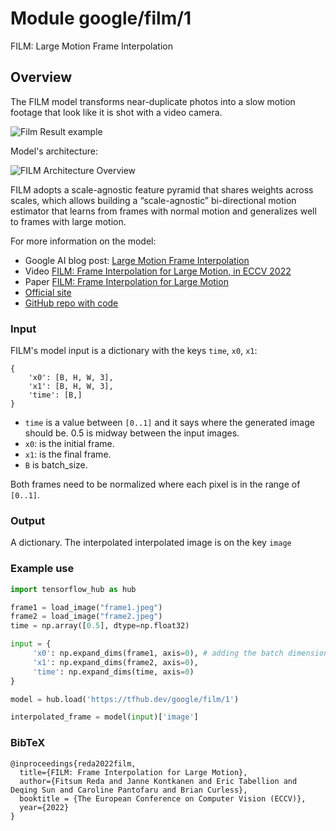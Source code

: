 # Module google/film/1
FILM: Large Motion Frame Interpolation

<!-- asset-path: internal -->
<!-- task: image-frame-interpolation -->
<!-- fine-tunable: false -->
<!-- format: saved_model_2 -->
<!-- network-architecture: unet -->
<!-- dataset: vimeo-90k -->
<!-- colab: https://colab.research.google.com/github/tensorflow/docs/blob/master/site/en/hub/tutorials/tf_hub_film_example.ipynb -->

## Overview

The FILM model transforms near-duplicate photos into a slow motion footage that look like it is shot with a video camera.

![Film Result example](https://github.com/google-research/frame-interpolation/blob/e9031587b441d679e841b59ccc5407778ba5f493/moment.gif?raw=true)

Model's architecture:

![FILM Architecture Overview](https://blogger.googleusercontent.com/img/b/R29vZ2xl/AVvXsEi0SmdFNEGohaKfz2VoKw15mX92A_62xLRmPB7DAMWZqRGFdV9EYkTQpGZo6gIgTHstm2Bxd_suOyFZtAf6o6MF3esTx6jJ_gWf4-1E7EoHnDPx7RkgaozqKBSBja8uKgHkbXUVV4uZ3FdPFjwicqqI7rhGNGPtDomn1o4lYdiMZe8HtFnV9cjF42FjMA/s1600/image9.gif)

FILM adopts a scale-agnostic feature pyramid that shares weights across scales, which allows building a “scale-agnostic” bi-directional motion estimator that learns from frames with normal motion and generalizes well to frames with large motion.

For more information on the model:

- Google AI blog post: [Large Motion Frame Interpolation](https://ai.googleblog.com/2022/10/large-motion-frame-interpolation.html)
- Video [FILM: Frame Interpolation for Large Motion, in ECCV 2022](https://www.youtube.com/watch?v=VRJSfc02dzU)
- Paper [FILM: Frame Interpolation for Large Motion](https://arxiv.org/abs/2202.04901)
- [Official site](https://film-net.github.io/)
- [GitHub repo with code](https://github.com/google-research/frame-interpolation)


### Input

FILM's model input is a dictionary with the keys `time`, `x0`, `x1`:

```
{
    'x0': [B, H, W, 3],
    'x1': [B, H, W, 3],
    'time': [B,]
}
```  

- `time` is a value between `[0..1]` and it says where the generated image should be. 0.5 is midway between the input images.
- `x0`: is the initial frame.
- `x1`: is the final frame.
- `B` is batch_size.

Both frames need to be normalized where each pixel is in the range of `[0..1]`.

### Output

A dictionary.
The interpolated interpolated image is on the key `image`

### Example use

```python 
import tensorflow_hub as hub

frame1 = load_image("frame1.jpeg")
frame2 = load_image("frame2.jpeg")
time = np.array([0.5], dtype=np.float32)

input = {
     'x0': np.expand_dims(frame1, axis=0), # adding the batch dimension to the time 
     'x1': np.expand_dims(frame2, axis=0),
     'time': np.expand_dims(time, axis=0) 
}

model = hub.load('https://tfhub.dev/google/film/1')

interpolated_frame = model(input)['image']
```

### BibTeX

```
@inproceedings{reda2022film,
  title={FILM: Frame Interpolation for Large Motion},
  author={Fitsum Reda and Janne Kontkanen and Eric Tabellion and Deqing Sun and Caroline Pantofaru and Brian Curless},
  booktitle = {The European Conference on Computer Vision (ECCV)},
  year={2022}
}
```